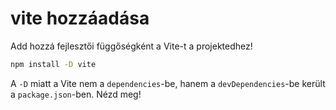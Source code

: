 # vite hozzáadása

Add hozzá fejlesztői függőségként a Vite-t a projektedhez!

```bash
npm install -D vite
```

A `-D` miatt a Vite nem a `dependencies`-be, hanem a `devDependencies`-be került a `package.json`-ben. Nézd meg!